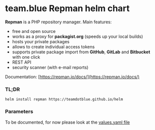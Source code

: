 # team.blue Repman helm chart

**Repman** is a PHP repository manager. Main features:

- free and open source
- works as a proxy for **packagist.org** (speeds up your local builds)
- hosts your private packages
- allows to create individual access tokens
- supports private package import from **GitHub**, **GitLab** and **Bitbucket** with one click
- REST API
- security scanner (with e-mail reports)

Documentation: [https://repman.io/docs/](https://repman.io/docs/)

### TL;DR
```console
helm install repman https://teamdotblue.github.io/helm
```

### Parameters
To be documented, for now please look at the [values.yaml file](https://github.com/teamdotblue/helm/blob/main/charts/repman/values.yaml)